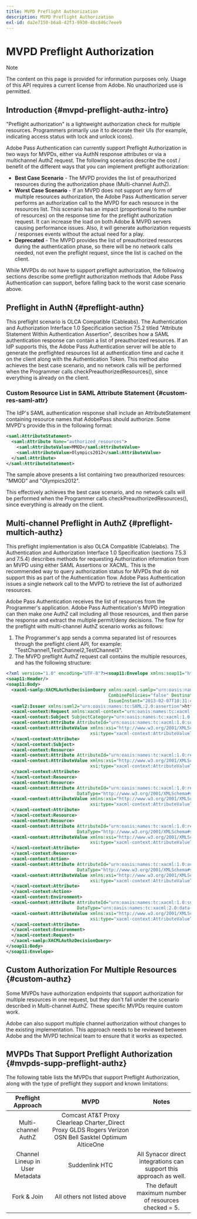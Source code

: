 ```yaml
---
title: MVPD Preflight Authorization
description: MVPD Preflight Authorization
exl-id: da2e7150-b6a8-42f3-9930-4bc846c7eee9
---
```

# MVPD Preflight Authorization

>[!NOTE]
>
>The content on this page is provided for information purposes only. Usage of this API requires a current license from Adobe. No unauthorized use is permitted.

## Introduction {#mvpd-preflight-authz-intro}

"Preflight authorization" is a lightweight authorization check for multiple resources. Programmers primarily use it to decorate their UIs (for example, indicating access status with lock and unlock icons). 

Adobe Pass Authentication can currently support Preflight Authorization in two ways for MVPDs, either via AuthN response attributes or via a multichannel AuthZ request.  The following scenarios describe the cost / benefit of the different ways that you can implement preflight authorization:

* **Best Case Scenario** - The MVPD provides the list of preauthorized resources during the authorization phase (Multi-channel AuthZ).
* **Worst Case Scenario** - If an MVPD does not support any form of multiple resources authorization, the Adobe Pass Authentication server performs an authorization call to the MVPD for each resource in the resources list. This scenario has an impact (proportional to the number of resources) on the response time for the preflight authorization request. It can increase the load on both Adobe & MVPD servers causing performance issues. Also, it will generate authorization requests / responses events without the actual need for a play.
* **Deprecated** - The MVPD provides the list of preauthorized resources during the authentication phase, so there will be no network calls needed, not even the preflight request, since the list is cached on the client.
 
While MVPDs do not have to support preflight authorization, the following sections describe some preflight authorization methods that Adobe Pass Authentication can support, before falling back to the worst case scenario above.

## Preflight in AuthN {#preflight-authn}

This preflight scenario is OLCA Compatible (Cableabs). The Authentication and Authorization Interface 1.0 Specification section 7.5.2 titled "Attribute Statement Within Authentication Assertion", describes how a SAML authentication response can contain a list of preauthorized resources. If an IdP supports this, the Adobe Pass Authentication server will be able to generate the preflighted resources list at authentication time and cache it on the client along with the Authentication Token. This method also achieves the best case scenario, and no network calls will be performed when the Programmer calls checkPreauthorizedResources(), since everything is already on the client.
 
### Custom Resource List in SAML Attribute Statement {#custom-res-saml-attr}

The IdP's SAML authentication response shall include an AttributeStatement containing resource names that AdobePass should authorize.  Some MVPD's provide this in the following format:

```XML
<saml:AttributeStatement>
  <saml:Attribute Name="authorized_resources">
    <saml:AttributeValue>MMOD</saml:AttributeValue>
    <saml:AttributeValue>Olympics2012</saml:AttributeValue>
  </saml:Attribute>
</saml:AttributeStatement>
```

The sample above presents a list containing two preauthorized resources: "MMOD" and "Olympics2012".
 
This effectively achieves the best case scenario, and no network calls will be performed when the Programmer calls checkPreauthorizedResources(), since everything is already on the client.

## Multi-channel Preflight in AuthZ {#preflight-multich-authz}

This preflight implementation is also OLCA Compatible (Cablelabs).  The Authentication and Authorization Interface 1.0 Specification (sections 7.5.3 and 7.5.4) describes methods for requesting Authorization information from an MVPD using either SAML Assertions or XACML. This is the recommended way to query authorization status for MVPDs that do not support this as part of the Authentication flow. Adobe Pass Authentication issues a single network call to the MVPD to retrieve the list of authorized resources.

 
Adobe Pass Authentication receives the list of resources from the Programmer's application. Adobe Pass Authentication's MVPD integration can then make one AuthZ call including all those resources, and then parse the response and extract the multiple permit/deny decisions.  The flow for the preflight with multi-channel AuthZ scenario works as follows: 

1. The Programmer's app sends a comma separated list of resources through the preflight client API, for example: "TestChannel1,TestChannel2,TestChannel3". 
1. The MVPD preflight AuthZ request call contains the multiple resources, and has the following structure:

```XML
<?xml version="1.0" encoding="UTF-8"?><soap11:Envelope xmlns:soap11="http://schemas.xmlsoap.org/soap/envelope/"> 
<soap11:Header/> 
<soap11:Body> 
  <xacml-samlp:XACMLAuthzDecisionQuery xmlns:xacml-samlp="urn:oasis:names:tc:xacml:2.0:profile:saml2.0:v2:schema:protocol" 
                                       CombinePolicies="false" Destination="https://login.idpexmaple.net/" ID="_3576604f382455d6495f342d9e07b69c" 
                                       IssueInstant="2013-02-07T10:31:40.333Z" Version="2.0"> 
  <saml2:Issuer xmlns:saml2="urn:oasis:names:tc:SAML:2.0:assertion">https://saml.sp.auth-staging.adobe.com/on-behalf-of/TestDistributors</saml2:Issuer> 
  <xacml-context:Request xmlns:xacml-context="urn:oasis:names:tc:xacml:2.0:context:schema:os"> 
  <xacml-context:Subject SubjectCategory="urn:oasis:names:tc:xacml:1.0:subject-category:access-subject"> 
  <xacml-context:Attribute AttributeId="urn:oasis:names:tc:xacml:1.0:subject:subject-id" DataType="http://www.w3.org/2001/XMLSchema#string"> 
  <xacml-context:AttributeValue xmlns:xsi="http://www.w3.org/2001/XMLSchema-instance" 
                                xsi:type="xacml-context:AttributeValueType">VFZTAQEAABQCe[...]</xacml-context:AttributeValue> 
  </xacml-context:Attribute> 
  </xacml-context:Subject> 
  <xacml-context:Resource> 
  <xacml-context:Attribute AttributeId="urn:oasis:names:tc:xacml:1.0:resource:resource-id" DataType="http://www.w3.org/2001/XMLSchema#string"> 
  <xacml-context:AttributeValue xmlns:xsi="http://www.w3.org/2001/XMLSchema-instance" 
                                xsi:type="xacml-context:AttributeValueType">TestChannel1</xacml-context:AttributeValue> 
  </xacml-context:Attribute> 
  </xacml-context:Resource> 
  <xacml-context:Resource> 
  <xacml-context:Attribute AttributeId="urn:oasis:names:tc:xacml:1.0:resource:resource-id" 
                           DataType="http://www.w3.org/2001/XMLSchema#string"> 
  <xacml-context:AttributeValue xmlns:xsi="http://www.w3.org/2001/XMLSchema-instance" 
                                xsi:type="xacml-context:AttributeValueType">TestChannel2</xacml-context:AttributeValue> 
  </xacml-context:Attribute> 
  </xacml-context:Resource> 
  <xacml-context:Resource> 
  <xacml-context:Attribute AttributeId="urn:oasis:names:tc:xacml:1.0:resource:resource-id" 
                           DataType="http://www.w3.org/2001/XMLSchema#string"> 
  <xacml-context:AttributeValue xmlns:xsi="http://www.w3.org/2001/XMLSchema-instance"
                                xsi:type="xacml-context:AttributeValueType">TestChannel3</xacml-context:AttributeValue> 
  </xacml-context:Attribute> 
  </xacml-context:Resource> 
  <xacml-context:Action> 
  <xacml-context:Attribute AttributeId="urn:oasis:names:tc:xacml:1.0:action:action-id" 
                           DataType="http://www.w3.org/2001/XMLSchema#string"> 
  <xacml-context:AttributeValue xmlns:xsi="http://www.w3.org/2001/XMLSchema-instance" 
                                xsi:type="xacml-context:AttributeValueType">VIEW</xacml-context:AttributeValue> 
  </xacml-context:Attribute> 
  </xacml-context:Action> 
  <xacml-context:Environment> 
  <xacml-context:Attribute AttributeId="urn:oasis:names:tc:xacml:1.0:subject:authn-locality:ip-address" 
                           DataType="urn:oasis:names:tc:xacml:2.0:data-type:ipAddress"> 
  <xacml-context:AttributeValue xmlns:xsi="http://www.w3.org/2001/XMLSchema-instance" 
                                xsi:type="xacml-context:AttributeValueType">127.0.0.1</xacml-context:AttributeValue> 
  </xacml-context:Attribute> 
  </xacml-context:Environment> 
  </xacml-context:Request> 
  </xacml-samlp:XACMLAuthzDecisionQuery> 
</soap11:Body> 
</soap11:Envelope>
```

## Custom Authorization For Multiple Resources {#custom-authz}

Some MVPDs have authorization endpoints that support authorization for multiple resources in one request, but they don't fall under the scenario described in Multi-channel AuthZ. These specific MVPDs require custom work.
 
Adobe can also support multiple channel authorization without changes to the existing implementation.  This approach needs to be reviewed between Adobe and the MVPD technical team to ensure that it works as expected.
 
## MVPDs That Support Preflight Authorization {#mvpds-supp-preflight-authz}

The following table lists the MVPDs that support Preflight Authorization, along with the type of preflight they support and known limitations:
 
|        Preflight Approach       |                                                   MVPD                                                   |                                Notes                               |
|:-------------------------------:|:--------------------------------------------------------------------------------------------------------:|:------------------------------------------------------------------:|
| Multi-channel AuthZ             | Comcast AT&T Proxy Clearleap Charter_Direct Proxy GLDS Rogers Verizon OSN Bell Sasktel Optimum AlticeOne |                                                                    |
| Channel Lineup in User Metadata | Suddenlink HTC                                                                                           | All Synacor direct integrations can support this approach as well. |
| Fork & Join                     | All others not listed above                                                                              | The default maximum number of resources checked = 5.               |
  
<!--
![RelatedInformation]
>* [Logout](/help/authentication/usecase-mvpd-logout.md)
>* [Authorization](/help/authentication/authz-usecase.md)
>* [MVPD Integration Features](/help/authentication/mvpd-integr-features.md)
>* [MVPD User Metadata Exchange](/help/authentication/mvpd-user-metadata-exchng.md)
>* [Preflight Authorization - Programmer Integration Guide](/help/authentication/preflight-authz.md)
>* [AuthN and AuthZ Interface 1.0 Specification](https://www.cablelabs.com/specifications/CL-SP-AUTH1.0-I04-120621.pdf){target=_blank} 
-->
